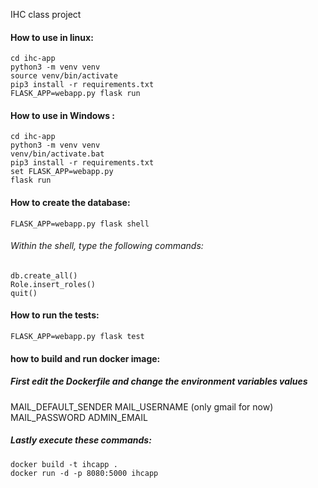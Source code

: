 IHC class project

#### How to use in linux:
```
cd ihc-app
python3 -m venv venv
source venv/bin/activate
pip3 install -r requirements.txt
FLASK_APP=webapp.py flask run
```
#### How to use in Windows :
```
cd ihc-app
python3 -m venv venv
venv/bin/activate.bat
pip3 install -r requirements.txt
set FLASK_APP=webapp.py
flask run
```
#### How to create the database:
```
FLASK_APP=webapp.py flask shell
```
###### Within the shell, type the following commands:
```
db.create_all()
Role.insert_roles()
quit()
```
#### How to run the tests:
```
FLASK_APP=webapp.py flask test
```

#### how to build and run docker image:
##### First edit the Dockerfile and change the environment variables values
MAIL_DEFAULT_SENDER
MAIL_USERNAME  (only gmail for now)
MAIL_PASSWORD
ADMIN_EMAIL

##### Lastly execute these commands:
```
docker build -t ihcapp .
docker run -d -p 8080:5000 ihcapp
```
